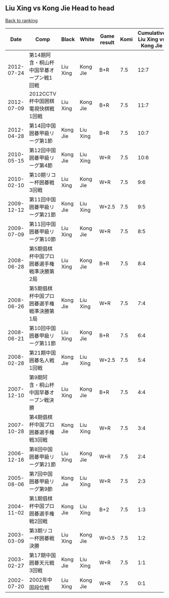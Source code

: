 ## Liu Xing vs Kong Jie Head to head

[Back to ranking](../../index.md)




| **Date** | **Comp** | **Black** | **White** | **Game result** | **Komi** | **Cumulative Liu Xing vs Kong Jie** | **Liu Xing streak** | **Kong Jie streak** | 
| --- | --- | --- | --- | --- | --- | --- | --- | --- |
| 2012-07-24 | 第14期阿含・桐山杯中国早碁オープン戦1回戦 | Liu Xing | Kong Jie | B+R | 7.5 | 12:7 | 2 | 0 | 
| 2012-07-09 | 2012CCTV杯中国囲棋電視快棋戦1回戦 | Liu Xing | Kong Jie | B+R | 7.5 | 11:7 | 1 | 0 | 
| 2012-04-28 | 第14回中国囲碁甲級リーグ第1節 | Kong Jie | Liu Xing | B+R | 7.5 | 10:7 | 0 | 1 | 
| 2010-05-15 | 第12回中国囲碁甲級リーグ第4節 | Kong Jie | Liu Xing | W+R | 7.5 | 10:6 | 1 | 0 | 
| 2010-02-10 | 第10期リコー杯囲碁戦3回戦 | Liu Xing | Kong Jie | W+R | 7.5 | 9:6 | 0 | 1 | 
| 2009-12-12 | 第11回中国囲碁甲級リーグ第21節 | Kong Jie | Liu Xing | W+2.5 | 7.5 | 9:5 | 1 | 0 | 
| 2009-07-09 | 第11回中国囲碁甲級リーグ第10節 | Liu Xing | Kong Jie | W+R | 7.5 | 8:5 | 0 | 1 | 
| 2008-06-28 | 第5期倡棋杯中国プロ囲碁選手権戦準決勝第2局 | Liu Xing | Kong Jie | B+R | 7.5 | 8:4 | 6 | 0 | 
| 2008-06-26 | 第5期倡棋杯中国プロ囲碁選手権戦準決勝第1局 | Kong Jie | Liu Xing | W+R | 7.5 | 7:4 | 5 | 0 | 
| 2008-06-21 | 第10回中国囲碁甲級リーグ第11節 | Liu Xing | Kong Jie | B+R | 7.5 | 6:4 | 4 | 0 | 
| 2008-02-28 | 第21期中国囲碁名人戦1回戦 | Kong Jie | Liu Xing | W+2.5 | 7.5 | 5:4 | 3 | 0 | 
| 2007-12-10 | 第9期阿含・桐山杯中国早碁オープン戦決勝 | Liu Xing | Kong Jie | B+R | 7.5 | 4:4 | 2 | 0 | 
| 2007-10-28 | 第4期倡棋杯中国プロ囲碁選手権戦3回戦 | Kong Jie | Liu Xing | W+R | 7.5 | 3:4 | 1 | 0 | 
| 2006-12-16 | 第8回中国囲碁甲級リーグ第21節 | Liu Xing | Kong Jie | W+R | 7.5 | 2:4 | 0 | 1 | 
| 2005-08-06 | 第7回中国囲碁甲級リーグ第9節 | Kong Jie | Liu Xing | W+R | 7.5 | 2:3 | 1 | 0 | 
| 2004-11-02 | 第1期倡棋杯中国プロ囲碁選手権戦2回戦 | Kong Jie | Liu Xing | B+2 | 7.5 | 1:3 | 0 | 2 | 
| 2003-03-09 | 第3期リコー杯囲碁戦決勝 | Liu Xing | Kong Jie | W+0.5 | 7.5 | 1:2 | 0 | 1 | 
| 2003-02-27 | 第17期中国囲碁天元戦3回戦 | Kong Jie | Liu Xing | W+R | 7.5 | 1:1 | 1 | 0 | 
| 2002-07-20 | 2002年中国段位戦 | Liu Xing | Kong Jie | W+R | 7.5 | 0:1 | 0 | 1 |





